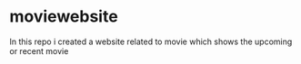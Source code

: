 # moviewebsite
In this repo i created a website related to movie which shows the upcoming or recent movie
